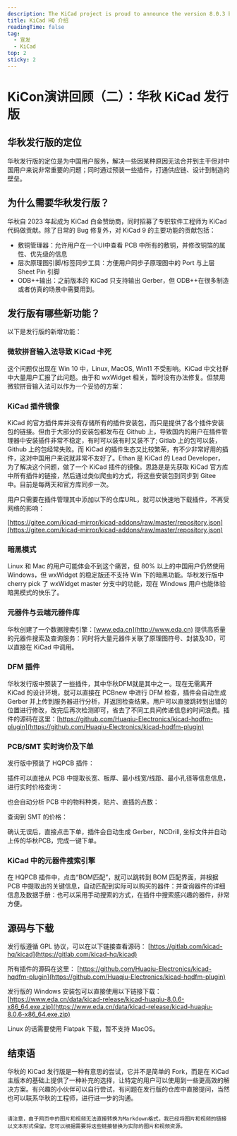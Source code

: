 ```yaml
---
description: The KiCad project is proud to announce the version 8.0.3 bug fix release. The 8.0.3 stable version contains critical bug fixes and other minor improvements since the previous release.
title: KiCad HQ 介绍
readingTime: false
tag:
  - 宣发
  - KiCad
top: 2
sticky: 2
---
```


# KiCon演讲回顾（二）：华秋 KiCad 发行版

## 华秋发行版的定位
华秋发行版的定位是为中国用户服务，解决一些因某种原因无法合并到主干但对中国用户来说非常重要的问题；同时通过预装一些插件，打通供应链、设计到制造的壁垒。

## 为什么需要华秋发行版？
华秋自 2023 年起成为 KiCad 白金赞助商，同时招募了专职软件工程师为 KiCad 代码做贡献。除了日常的 Bug 修复外，对 KiCad 9 的主要功能的贡献包括：

- 敷铜管理器：允许用户在一个UI中查看 PCB 中所有的敷铜，并修改铜箔的属性、优先级的信息
- 层次原理图引脚/标签同步工具：方便用户同步子原理图中的 Port 与上层 Sheet Pin 引脚
- ODB++输出：之前版本的 KiCad 只支持输出 Gerber，但 ODB++在很多制造或者仿真的场景中需要用到。

## 发行版有哪些新功能？
以下是发行版的新增功能：

### 微软拼音输入法导致 KiCad 卡死
这个问题仅出现在 Win 10 中，Linux, MacOS, Win11 不受影响。KiCad 中文社群中大量用户汇报了此问题。由于和 wxWidget 相关，暂时没有办法修复。但禁用微软拼音输入法可以作为一个妥协的方案：

### KiCad 插件镜像
KiCad 的官方插件库并没有存储所有的插件安装包，而只是提供了各个插件安装包的链接。但由于大部分的安装包都发布在 Github 上，导致国内的用户在插件管理器中安装插件非常不稳定，有时可以装有时又装不了; Gitlab 上的包可以装，Github 上的包经常失败。而 KiCad 的插件生态又比较繁荣，有不少非常好用的插件，这对中国用户来说就非常不友好了。Ethan 是 KiCad 的 Lead Developer，为了解决这个问题，做了一个 KiCad 插件的镜像。思路是是先获取 KiCad 官方库中所有插件的链接，然后通过类似爬虫的方式，将这些安装包到同步到 Gitee 中。目前是每两天和官方库同步一次。

用户只需要在插件管理其中添加以下的仓库URL，就可以快速地下载插件，不再受网络的影响：

[https://gitee.com/kicad-mirror/kicad-addons/raw/master/repository.json](https://gitee.com/kicad-mirror/kicad-addons/raw/master/repository.json)

### 暗黑模式
Linux 和 Mac 的用户可能体会不到这个痛苦，但 80% 以上的中国用户仍然使用 Windows，但 wxWidget 的稳定版还不支持 Win 下的暗黑功能。华秋发行版中 cherry pick 了 wxWidget master 分支中的功能，现在 Windows 用户也能体验暗黑模式的快乐了。

### 元器件与云端元器件库
华秋创建了一个数据搜索引擎：[www.eda.cn](http://www.eda.cn) 提供高质量的元器件搜索及查询服务：同时将大量元器件关联了原理图符号、封装及3D，可以直接在 KiCad 中调用。

### DFM 插件
华秋发行版中预装了一些插件，其中华秋DFM就是其中之一。现在无需离开 KiCad 的设计环境，就可以直接在 PCBnew 中进行 DFM 检查，插件会自动生成 Gerber 并上传到服务器进行分析，并返回检查结果。用户可以直接跳转到出错的位置进行修改，改完后再次检测即可，省去了不同工具间传递信息的时间浪费。插件的源码在这里：[https://github.com/Huaqiu-Electronics/kicad-hqdfm-plugin](https://github.com/Huaqiu-Electronics/kicad-hqdfm-plugin)

### PCB/SMT 实时询价及下单
发行版中预装了 HQPCB 插件：

插件可以直接从 PCB 中提取长宽、板厚、最小线宽/线距、最小孔径等信息信息，进行实时价格查询：

也会自动分析 PCB 中的物料种类，贴片、直插的点数：

查询到 SMT 的价格：

确认无误后，直接点击下单，插件会自动生成 Gerber，NCDrill, 坐标文件并自动上传的华秋PCB，完成一键下单。

### KiCad 中的元器件搜索引擎
在 HQPCB 插件中，点击“BOM匹配”，就可以跳转到 BOM 匹配界面，并根据 PCB 中提取出的关键信息，自动匹配到实际可以购买的器件：并查询器件的详细信息及数据手册：也可以采用手动搜索的方式，在插件中搜索感兴趣的器件，非常方便。

## 源码与下载
发行版遵循 GPL 协议，可以在以下链接查看源码：
[https://gitlab.com/kicad-hq/kicad](https://gitlab.com/kicad-hq/kicad)

所有插件的源码在这里：
[https://github.com/Huaqiu-Electronics/kicad-hqdfm-plugin](https://github.com/Huaqiu-Electronics/kicad-hqdfm-plugin)

发行版的 Windows 安装包可以直接使用以下链接下载：
[https://www.eda.cn/data/kicad-release/kicad-huaqiu-8.0.6-x86_64.exe.zip](https://www.eda.cn/data/kicad-release/kicad-huaqiu-8.0.6-x86_64.exe.zip)

Linux 的话需要使用 Flatpak 下载，暂不支持 MacOS。

## 结束语
华秋的 KiCad 发行版是一种有意思的尝试，它并不是简单的 Fork，而是在 KiCad 主版本的基础上提供了一种补充的选择，让特定的用户可以使用到一些更高效的解决方案。有兴趣的小伙伴可以自行尝试，有问题在发行版的仓库中直接提问，当然也可以联系华秋的工程师，进行进一步的沟通。
```

请注意，由于网页中的图片和视频无法直接转换为Markdown格式，我已经将图片和视频的链接以文本形式保留。您可以根据需要将这些链接替换为实际的图片和视频资源。
